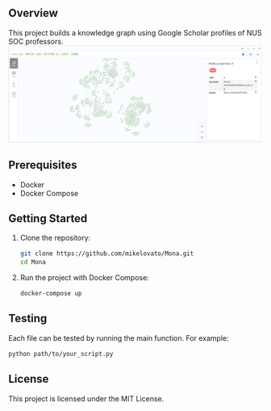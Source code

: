 ## Overview
This project builds a knowledge graph using Google Scholar profiles of NUS SOC professors. 
![Overview](data/knowledge_graph.png)

## Prerequisites
- Docker
- Docker Compose

## Getting Started
1. Clone the repository:
    ```sh
    git clone https://github.com/mikelovato/Mona.git
    cd Mona
    ```

2. Run the project with Docker Compose:
    ```sh
    docker-compose up
    ```

## Testing
Each file can be tested by running the main function. For example:
```sh
python path/to/your_script.py
```

## License
This project is licensed under the MIT License.
